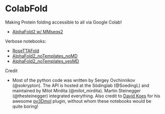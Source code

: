 # ColabFold
Making Protein folding accessible to all via Google Colab!
- [AlphaFold2 w/ MMseqs2](https://colab.research.google.com/github/sokrypton/ColabFold/blob/main/AlphaFold2.ipynb)

Verbose notebooks:
- [RoseTTAFold](https://colab.research.google.com/github/sokrypton/ColabFold/blob/main/RoseTTAFold.ipynb)
- [AlphaFold2_noTemplates_noMD](https://colab.research.google.com/github/sokrypton/ColabFold/blob/main/verbose/alphafold_noTemplates_noMD.ipynb)
- [AlphaFold2_noTemplates_yesMD](https://colab.research.google.com/github/sokrypton/ColabFold/blob/main/verbose/alphafold_noTemplates_yesMD.ipynb)

Credit
- Most of the python code was written by Sergey Ovchinnikov (@sokrypton). The API is hosted at the Södinglab (@SoedingL) and maintained by Milot Mirdita (@milot_mirdita). Martin Steinegger (@thesteinegger) integrated everything. Also credit to [David Koes](https://github.com/dkoes) for his awesome [py3Dmol](https://3dmol.csb.pitt.edu/) plugin, without whom these notebooks would be quite boring!
